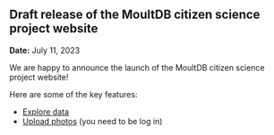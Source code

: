 ## Draft release of the MoultDB citizen science project website  

**Date:** July 11, 2023

We are happy to announce the launch of the MoultDB citizen science project website!

Here are some of the key features:

- [Explore data](/explore) 
- [Upload photos](/contribute/photo-upload) (you need to be log in)
